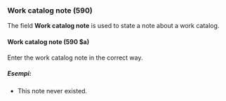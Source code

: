 ### Work catalog note (590)

The field **Work catalog note** is used to state a note about a work catalog.

#### Work catalog note (590 $a)

Enter the work catalog note in the correct way.

##### Esempi:

- This note never existed.
